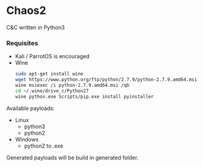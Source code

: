 # Chaos2
C&amp;C written in Python3


### Requisites
  - Kali / ParrotOS is encouraged
  - Wine
    ```bash
    sudo apt-get install wine
    wget https://www.python.org/ftp/python/2.7.9/python-2.7.9.amd64.msi
    wine msiexec /i python-2.7.9.amd64.msi /qb
    cd ~/.wine/drive_c/Python27
    wine python.exe Scripts/pip.exe install pyinstaller
    ```
    
Available payloads: 
  - Linux
    - python3
    - python2
  - Windows
    - python2 to .exe
    

Generated payloads will be build in generated folder.
  



